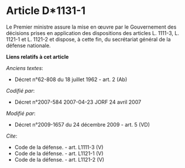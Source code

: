 # Article D*1131-1

Le Premier ministre assure la mise en œuvre par le Gouvernement des décisions prises en application des dispositions des
articles L. 1111-3, L. 1121-1 et L. 1121-2 et dispose, à cette fin, du secrétariat général de la défense nationale.

**Liens relatifs à cet article**

_Anciens textes_:

  - Décret n°62-808 du 18 juillet 1962 - art. 2 (Ab)

_Codifié par_:

  - Décret n°2007-584 2007-04-23 JORF 24 avril 2007

_Modifié par_:

  - Décret n°2009-1657 du 24 décembre 2009 - art. 5 (VD)

_Cite_:

  - Code de la défense. - art. L1111-3 (V)
  - Code de la défense. - art. L1121-1 (V)
  - Code de la défense. - art. L1121-2 (V)
